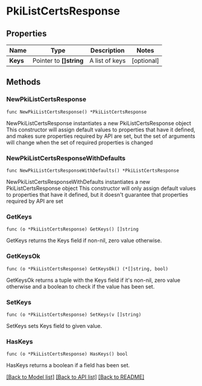 # PkiListCertsResponse


## Properties

Name | Type | Description | Notes
------------ | ------------- | ------------- | -------------
**Keys** | Pointer to **[]string** | A list of keys | [optional] 



## Methods


### NewPkiListCertsResponse

`func NewPkiListCertsResponse() *PkiListCertsResponse`

NewPkiListCertsResponse instantiates a new PkiListCertsResponse object
This constructor will assign default values to properties that have it defined,
and makes sure properties required by API are set, but the set of arguments
will change when the set of required properties is changed

### NewPkiListCertsResponseWithDefaults

`func NewPkiListCertsResponseWithDefaults() *PkiListCertsResponse`

NewPkiListCertsResponseWithDefaults instantiates a new PkiListCertsResponse object
This constructor will only assign default values to properties that have it defined,
but it doesn't guarantee that properties required by API are set


### GetKeys

`func (o *PkiListCertsResponse) GetKeys() []string`

GetKeys returns the Keys field if non-nil, zero value otherwise.

### GetKeysOk

`func (o *PkiListCertsResponse) GetKeysOk() (*[]string, bool)`

GetKeysOk returns a tuple with the Keys field if it's non-nil, zero value otherwise
and a boolean to check if the value has been set.

### SetKeys

`func (o *PkiListCertsResponse) SetKeys(v []string)`

SetKeys sets Keys field to given value.


### HasKeys

`func (o *PkiListCertsResponse) HasKeys() bool`

HasKeys returns a boolean if a field has been set.









[[Back to Model list]](../README.md#documentation-for-models) [[Back to API list]](../README.md#documentation-for-api-endpoints) [[Back to README]](../README.md)


